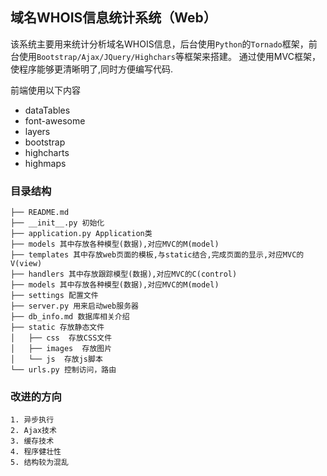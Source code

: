 ## 域名WHOIS信息统计系统（Web）
该系统主要用来统计分析域名WHOIS信息，后台使用`Python`的`Tornado`框架，前台使用`Bootstrap/Ajax/JQuery/Highchars`等框架来搭建。
通过使用MVC框架，使程序能够更清晰明了,同时方便编写代码.

前端使用以下内容
- dataTables
- font-awesome
- layers
- bootstrap
- highcharts
- highmaps

### 目录结构

```
├── README.md
├── __init__.py 初始化
├── application.py Application类
├── models 其中存放各种模型(数据),对应MVC的M(model)
├── templates 其中存放web页面的模板,与static结合,完成页面的显示,对应MVC的V(view)
├── handlers 其中存放跟踪模型(数据),对应MVC的C(control)
├── models 其中存放各种模型(数据),对应MVC的M(model)
├── settings 配置文件
├── server.py 用来启动web服务器
├── db_info.md 数据库相关介绍
├── static 存放静态文件
│   ├── css  存放CSS文件
│   ├── images  存放图片
│   └── js  存放js脚本
└── urls.py 控制访问，路由
```

### 改进的方向

```
1. 异步执行
2. Ajax技术
3. 缓存技术
4. 程序健壮性
5. 结构较为混乱
```

